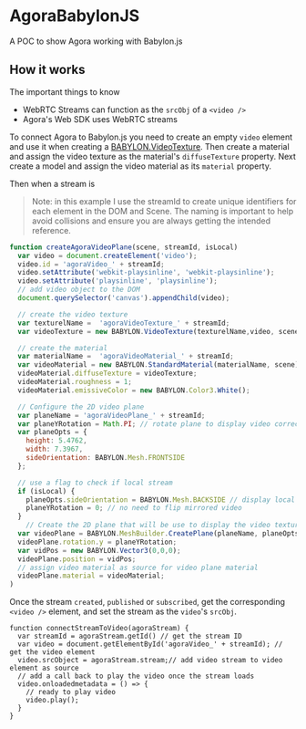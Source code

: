 # AgoraBabylonJS
A POC to show Agora working with Babylon.js

## How it works ##
The important things to know
* WebRTC Streams can function as the `srcObj` of a `<video />` 
* Agora's Web SDK uses WebRTC streams

To connect Agora to Babylon.js you need to create an empty `video` element and use it when creating a [BABYLON.VideoTexture](https://doc.babylonjs.com/api/classes/babylon.videotexture). Then create a material and assign the video texture as the material's `diffuseTexture` property. Next create a model and assign the video material as its `material` property. 

Then when a stream is 

> Note: in this example I use the streamId to create unique identifiers for each element in the DOM and Scene. The naming is important to help avoid collisions and ensure you are always getting the intended reference. 

```javascript
function createAgoraVideoPlane(scene, streamId, isLocal)
  var video = document.createElement('video');
  video.id = 'agoraVideo_' + streamId;
  video.setAttribute('webkit-playsinline', 'webkit-playsinline');
  video.setAttribute('playsinline', 'playsinline');
  // add video object to the DOM 
  document.querySelector('canvas').appendChild(video);

  // create the video texture
  var texturelName =  'agoraVideoTexture_' + streamId;
  var videoTexture = new BABYLON.VideoTexture(texturelName,video, scene, false, false);

  // create the material  
  var materialName =  'agoraVideoMaterial_' + streamId;
  var videoMaterial = new BABYLON.StandardMaterial(materialName, scene);  // set video texture as the src of the video material diffuse
  videoMaterial.diffuseTexture = videoTexture;
  videoMaterial.roughness = 1;
  videoMaterial.emissiveColor = new BABYLON.Color3.White();

  // Configure the 2D video plane
  var planeName = 'agoraVideoPlane_' + streamId;
  var planeYRotation = Math.PI; // rotate plane to display video correctly
  var planeOpts = {
    height: 5.4762, 
    width: 7.3967, 
    sideOrientation: BABYLON.Mesh.FRONTSIDE
  };  

  // use a flag to check if local stream
  if (isLocal) {
    planeOpts.sideOrientation = BABYLON.Mesh.BACKSIDE // display local video mirrored 
    planeYRotation = 0; // no need to flip mirrored video 
  }
    // Create the 2D plane that will be use to display the video texture
  var videoPlane = BABYLON.MeshBuilder.CreatePlane(planeName, planeOpts, scene);
  videoPlane.rotation.y = planeYRotation;
  var vidPos = new BABYLON.Vector3(0,0,0);
  videoPlane.position = vidPos;
  // assign video material as source for video plane material
  videoPlane.material = videoMaterial;
)
```
Once the stream `created`, `published` or `subscribed`,  get the corresponding `<video />` element, and set the stream as the `video`'s `srcObj`. 

```
function connectStreamToVideo(agoraStream) {
  var streamId = agoraStream.getId() // get the stream ID
  var video = document.getElementById('agoraVideo_' + streamId); // get the video element
  video.srcObject = agoraStream.stream;// add video stream to video element as source
  // add a call back to play the video once the stream loads
  video.onloadedmetadata = () => {
    // ready to play video
    video.play();
  }
}
```